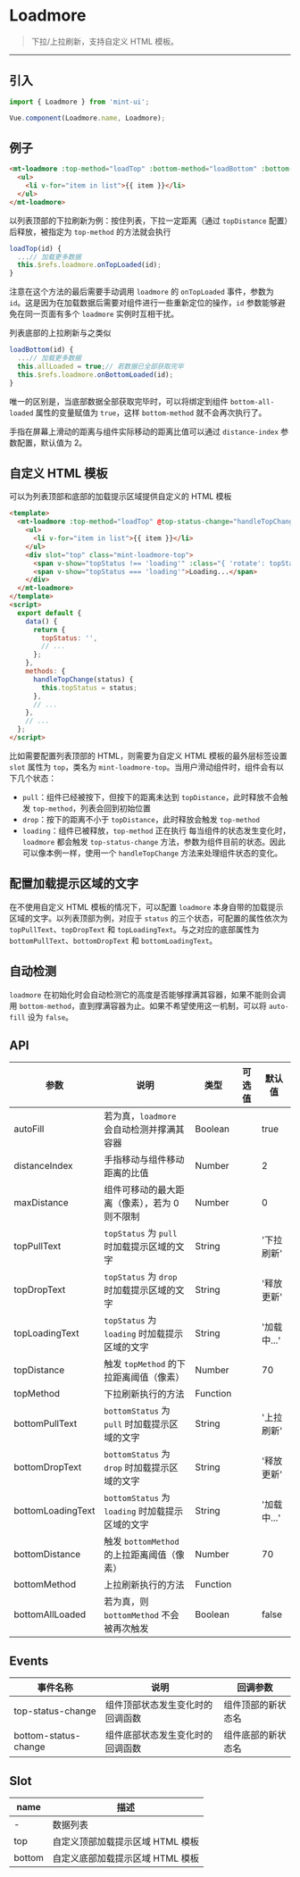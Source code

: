 # Loadmore

> 下拉/上拉刷新，支持自定义 HTML 模板。

-------------

## 引入

```javascript
import { Loadmore } from 'mint-ui';

Vue.component(Loadmore.name, Loadmore);
```

## 例子

```html
<mt-loadmore :top-method="loadTop" :bottom-method="loadBottom" :bottom-all-loaded="allLoaded" ref="loadmore">
  <ul>
    <li v-for="item in list">{{ item }}</li>
  </ul>
</mt-loadmore>
```

以列表顶部的下拉刷新为例：按住列表，下拉一定距离（通过 `topDistance` 配置）后释放，被指定为 `top-method` 的方法就会执行

```javascript
loadTop(id) {
  ...// 加载更多数据
  this.$refs.loadmore.onTopLoaded(id);
}
```
注意在这个方法的最后需要手动调用 `loadmore` 的 `onTopLoaded` 事件，参数为 `id`。这是因为在加载数据后需要对组件进行一些重新定位的操作，`id` 参数能够避免在同一页面有多个 `loadmore` 实例时互相干扰。

列表底部的上拉刷新与之类似

```javascript
loadBottom(id) {
  ...// 加载更多数据
  this.allLoaded = true;// 若数据已全部获取完毕
  this.$refs.loadmore.onBottomLoaded(id);
}
```
唯一的区别是，当底部数据全部获取完毕时，可以将绑定到组件 `bottom-all-loaded` 属性的变量赋值为 `true`，这样 `bottom-method` 就不会再次执行了。

手指在屏幕上滑动的距离与组件实际移动的距离比值可以通过 `distance-index` 参数配置，默认值为 2。

## 自定义 HTML 模板

可以为列表顶部和底部的加载提示区域提供自定义的 HTML 模板
```html
<template>
  <mt-loadmore :top-method="loadTop" @top-status-change="handleTopChange">
    <ul>
      <li v-for="item in list">{{ item }}</li>
    </ul>
    <div slot="top" class="mint-loadmore-top">
      <span v-show="topStatus !== 'loading'" :class="{ 'rotate': topStatus === 'drop' }">↓</span>
      <span v-show="topStatus === 'loading'">Loading...</span>
    </div>
  </mt-loadmore>
</template>
<script>
  export default {
    data() {
      return {
        topStatus: '',
        // ...
      };
    },
    methods: {
      handleTopChange(status) {
        this.topStatus = status;
      },
      // ...
    },
    // ...
  };
</script>
```
比如需要配置列表顶部的 HTML，则需要为自定义 HTML 模板的最外层标签设置 `slot` 属性为 `top`，类名为 `mint-loadmore-top`。当用户滑动组件时，组件会有以下几个状态：
*  `pull`：组件已经被按下，但按下的距离未达到 `topDistance`，此时释放不会触发 `top-method`，列表会回到初始位置
*  `drop`：按下的距离不小于 `topDistance`，此时释放会触发 `top-method`
*  `loading`：组件已被释放，`top-method` 正在执行
每当组件的状态发生变化时，`loadmore` 都会触发 `top-status-change` 方法，参数为组件目前的状态。因此可以像本例一样，使用一个 `handleTopChange` 方法来处理组件状态的变化。

## 配置加载提示区域的文字
在不使用自定义 HTML 模板的情况下，可以配置 `loadmore` 本身自带的加载提示区域的文字。以列表顶部为例，对应于 `status` 的三个状态，可配置的属性依次为 `topPullText`、`topDropText` 和 `topLoadingText`。与之对应的底部属性为 `bottomPullText`、`bottomDropText` 和 `bottomLoadingText`。

## 自动检测
`loadmore` 在初始化时会自动检测它的高度是否能够撑满其容器，如果不能则会调用 `bottom-method`，直到撑满容器为止。如果不希望使用这一机制，可以将 `auto-fill` 设为 `false`。

## API
| 参数 | 说明 | 类型 | 可选值 | 默认值 |
|------|-------|---------|-------|--------|
| autoFill | 若为真，`loadmore` 会自动检测并撑满其容器 | Boolean | | true |
| distanceIndex | 手指移动与组件移动距离的比值 | Number | | 2 |
| maxDistance | 组件可移动的最大距离（像素），若为 0 则不限制 | Number | | 0 |
| topPullText | `topStatus` 为 `pull` 时加载提示区域的文字 | String | | '下拉刷新' |
| topDropText | `topStatus` 为 `drop` 时加载提示区域的文字 | String | | '释放更新' |
| topLoadingText | `topStatus` 为 `loading` 时加载提示区域的文字 | String | | '加载中...' |
| topDistance | 触发 `topMethod` 的下拉距离阈值（像素） | Number | | 70 |
| topMethod | 下拉刷新执行的方法 | Function | | |
| bottomPullText | `bottomStatus` 为 `pull` 时加载提示区域的文字 | String | | '上拉刷新' |
| bottomDropText | `bottomStatus` 为 `drop` 时加载提示区域的文字 | String | | '释放更新' |
| bottomLoadingText | `bottomStatus` 为 `loading` 时加载提示区域的文字 | String | | '加载中...' |
| bottomDistance | 触发 `bottomMethod` 的上拉距离阈值（像素） | Number | | 70 |
| bottomMethod | 上拉刷新执行的方法 | Function | | |
| bottomAllLoaded | 若为真，则 `bottomMethod` 不会被再次触发 | Boolean | | false |

## Events
| 事件名称 | 说明 | 回调参数 |
|------|-------|---------|
| top-status-change | 组件顶部状态发生变化时的回调函数 | 组件顶部的新状态名 |
| bottom-status-change | 组件底部状态发生变化时的回调函数 | 组件底部的新状态名 |

## Slot
| name | 描述 |
|------|--------|
| - | 数据列表 |
| top | 自定义顶部加载提示区域 HTML 模板 |
| bottom | 自定义底部加载提示区域 HTML 模板 |
